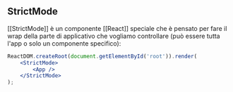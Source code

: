 ## StrictMode
[[StrictMode]] è un componente [[React]] speciale che è pensato per fare il wrap della parte di applicativo che vogliamo controllare (può essere tutta l'app o solo un componente specifico):

```jsx
ReactDOM.createRoot(document.getElementById('root')).render(
	<StrictMode>
		<App />
	</StrictMode>
);
```

